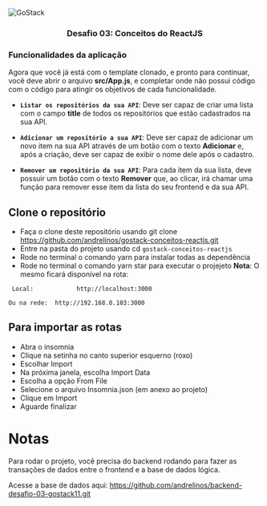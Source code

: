 <img alt="GoStack" src="https://storage.googleapis.com/golden-wind/bootcamp-gostack/header-desafios.png" />

<h3 align="center">
  Desafio 03: Conceitos do ReactJS
</h3>

### Funcionalidades da aplicação

Agora que você já está com o template clonado, e pronto para continuar, você deve abrir o arquivo **src/App.js**, e completar onde não possui código com o código para atingir os objetivos de cada funcionalidade.

- **`Listar os repositórios da sua API`**: Deve ser capaz de criar uma lista com o campo **title** de todos os repositórios que estão cadastrados na sua API.

- **`Adicionar um repositório a sua API`**: Deve ser capaz de adicionar um novo item na sua API através de um botão com o texto **Adicionar** e, após a criação, deve ser capaz de exibir o nome dele após o cadastro.

- **`Remover um repositório da sua API`**: Para cada item da sua lista, deve possuir um botão com o texto **Remover** que, ao clicar, irá chamar uma função para remover esse item da lista do seu frontend e da sua API.

## Clone o repositório

- Faça o clone deste repositório usando git clone https://github.com/andrelinos/gostack-conceitos-reactjs.git
- Entre na pasta do projeto usando cd `gostack-conceitos-reactjs`
- Rode no terminal o comando yarn para instalar todas as dependência
- Rode no terminal o comando yarn star para executar o projejeto
**Nota**: O mesmo ficará disponível na rota:

 ` Local:            http://localhost:3000`

`Ou na rede:  http://192.168.0.103:3000`

## Para importar as rotas
- Abra o insomnia
- Clique na setinha no canto superior esquerno (roxo)
- Escolhar Import
- Na próxima janela, escolha Import Data
- Escolha a opção From File
- Selecione o arquivo Insomnia.json (em anexo ao projeto)
- Clique em Import
- Aguarde finalizar

# Notas
Para rodar o projeto, você precisa do backend rodando para fazer as transações de dados entre o frontend e a base de dados lógica.

Acesse a base de dados aqui:
https://github.com/andrelinos/backend-desafio-03-gostack11.git
